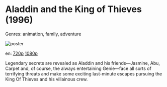 # Aladdin and the King of Thieves (1996)

Genres: animation, family, adventure

![poster](http://image.tmdb.org/t/p/w500/f6cwFA76j6aaRu1KOQ8bBYfSlLx.jpg)

en:
  [720p](magnet:?xt=urn:btih:AAB0D7F3C724B5C4BF776CDF6113B176A520DFA7&tr=udp://glotorrents.pw:6969/announce&tr=udp://tracker.opentrackr.org:1337/announce&tr=udp://torrent.gresille.org:80/announce&tr=udp://tracker.openbittorrent.com:80&tr=udp://tracker.coppersurfer.tk:6969&tr=udp://tracker.leechers-paradise.org:6969&tr=udp://p4p.arenabg.ch:1337&tr=udp://tracker.internetwarriors.net:1337)
  [1080p](magnet:?xt=urn:btih:A954D6590B082BA955671F753267FB924B345F84&tr=udp://glotorrents.pw:6969/announce&tr=udp://tracker.opentrackr.org:1337/announce&tr=udp://torrent.gresille.org:80/announce&tr=udp://tracker.openbittorrent.com:80&tr=udp://tracker.coppersurfer.tk:6969&tr=udp://tracker.leechers-paradise.org:6969&tr=udp://p4p.arenabg.ch:1337&tr=udp://tracker.internetwarriors.net:1337)
  


Legendary secrets are revealed as Aladdin and his friends—Jasmine, Abu, Carpet and, of course, the always entertaining Genie—face all sorts of terrifying threats and make some exciting last-minute escapes pursuing the King Of Thieves and his villainous crew.